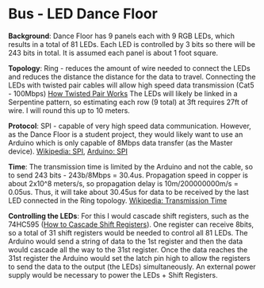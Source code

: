 # Bus - LED Dance Floor

**Background**: Dance Floor has 9 panels each with 9 RGB LEDs, which results in a total of 81 LEDs. Each LED is controlled by 3 bits so there will be 243 bits in total. It is assumed each panel is about 1 foot square.

**Topology**: Ring - reduces the amount of wire needed to connect the LEDs and reduces the distance the distance for the data to travel. Connecting the LEDs with twisted pair cables will allow high speed data transmission (Cat5 - 100Mbps) [How Twisted Pair Works](https://sites.google.com/site/markgurries/home/dcc-general-best-practices/wiring-planing/twisted-pair-wiring/how-twisted-pair-wiring-work) The LEDs will likely be linked in a Serpentine pattern, so estimating each row (9 total) at 3ft requires 27ft of wire. I will round this up to 10 meters.

**Protocol**: SPI - capable of very high speed data communication. However, as the Dance Floor is a student project, they would likely want to use an Arduino which is only capable of 8Mbps data transfer (as the Master device). [Wikipedia: SPI](https://en.wikipedia.org/wiki/Serial_Peripheral_Interface#Data_transmission), [Arduino: SPI](https://www.arduino.cc/en/reference/SPI)

**Time**: The transmission time is limited by the Arduino and not the cable, so to send 243 bits - 243b/8Mbps = 30.4us. Propagation speed in copper is about 2x10^8 meters/s, so propagation delay is 10m/200000000m/s = 0.05us. Thus, it will take about 30.45us for data to be received by the last LED connected in the Ring topology. [Wikipedia: Transmission Time](https://en.wikipedia.org/wiki/Transmission_time)

**Controlling the LEDs**: For this I would cascade shift registers, such as the 74HC595 ([How to Cascade Shift Registers](http://www.learningaboutelectronics.com/Articles/Cascade-shift-registers.php)). One register can receive 8bits, so a total of 31 shift registers would be needed to control all 81 LEDs. The Arduino would send a string of data to the 1st register and then the data would cascade all the way to the 31st register. Once the data reaches the 31st register the Arduino would set the latch pin high to allow the registers to send the data to the output (the LEDs) simultaneously. An external power supply would be necessary to power the LEDs + Shift Registers.
